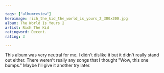 ```yaml
---

tags: ["albumreview"]
heroimage: rich_the_kid_the_world_is_yours_2_300x300.jpg
album: The World Is Yours 2
artist: Rich The Kid
ratingword: Decent.
rating: 3

---
```


This album was very neutral for me. I didn't dislike it but it didn't really stand out either. There weren't really any songs that I thought "Wow, this one bumps." Maybe I'll give it another try later.
